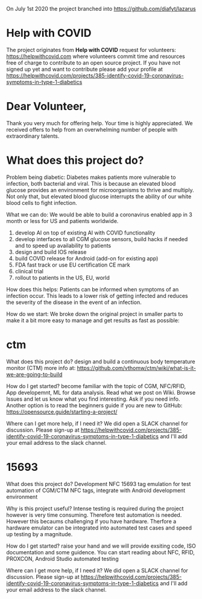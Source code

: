 On July 1st 2020 the project branched into https://github.com/diafyt/lazarus

# Help with COVID

The project originates from **Help with COVID** request for volunteers: https://helpwithcovid.com where volunteers commit time and resources free of charge to contribute to an open source project.
If you have not signed up yet and want to contribute please add your profile at https://helpwithcovid.com/projects/385-identify-covid-19-coronavirus-symptoms-in-type-1-diabetics

# Dear Volunteer, 
 
Thank you very much for offering help. Your time is highly appreciated. We received offers to help from an overwhelming number of people  with extraordinary talents. 

# What does this project do?

Problem being diabetic:
Diabetes makes patients more vulnerable to infection, both bacterial and viral. This is because an elevated blood glucose provides an environment for microorganisms to thrive and multiply. Not only that, but elevated blood glucose interrupts the ability of our white blood cells to fight infection.

What we can do:
We would be able to build a coronavirus enabled app in  3 month or less for US and patients worldwide. 
1. develop AI on top of existing AI with COVID functionality
2. develop interfaces to all CGM glucose sensors, build hacks if needed and to speed up availability to patients
3. design and build IOS release
4. build COVID release for Android (add-on for existing app)
4. FDA fast track or use EU certification CE mark
5. clinical trial
6. rollout to patients in the US, EU, world

How does this helps:
Patients can be informed when symptoms of an infection occur. This leads to a lower risk of getting infected and reduces the severity of the disease in the event of an infection.

How do we start:
We broke down the original project in smaller parts to make it a bit more easy to manage and get results as fast as possible:

# ctm
What does this project do?
design and build a continuous body temperature monitor (CTM) 
more info at: https://github.com/vthomw/ctm/wiki/what-is-it-we-are-going-to-build

How do I get started?
become familiar with the topic of CGM, NFC/RFID, App developemnt, ML for data analysis. Read what we post on Wiki. Browse Issues and let us know what you find interesting. Ask if you need info. Another option is to read the beginners guide if you are new to GitHub: https://opensource.guide/starting-a-project/

Where can I get more help, if I need it?
We did open a SLACK channel for discussion. Please sign-up at https://helpwithcovid.com/projects/385-identify-covid-19-coronavirus-symptoms-in-type-1-diabetics and I'll add your email address to the slack channel.

# 15693
What does this project do?
Development NFC 15693 tag emulation for test automation of CGM/CTM NFC tags, integrate with Android development environment 


Why is this project useful?
Intense testing is required during the project however is very time consuming. Therefore test automation is needed. However this becaums challenging if you have hardware. Therfore a hardware emulator can be integrated into automated test cases and speed up testing by a magnitude.

How do I get started?
raise your hand and we will provide exsiting code, ISO documentation and some guidence. You can start reading about NFC, RFID, PROXCON, Android Studio automated testing

Where can I get more help, if I need it?
We did open a SLACK channel for discussion. Please sign-up at https://helpwithcovid.com/projects/385-identify-covid-19-coronavirus-symptoms-in-type-1-diabetics and I'll add your email address to the slack channel.
